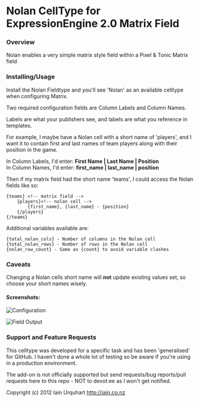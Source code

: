 # Nolan CellType for ExpressionEngine 2.0 Matrix Field

### Overview

Nolan enables a very simple matrix style field within a Pixel & Tonic Matrix field

### Installing/Usage
Install the Nolan Fieldtype and you'll see 'Nolan' as an available celltype when configuring Matrix.

Two required configuration fields are Column Labels and Column Names.

Labels are what your publishers see, and labels are what you reference in templates.

For example, I maybe have a Nolan cell with a short name of 'players', and I want it to contain first and last names of team players along with their position in the game.

In Column Labels, I'd enter: **First Name | Last Name | Position** <br />
In Column Names, I'd enter: **first_name | last_name | position**

Then if my matrix field had the short name 'teams', I could access the Nolan fields like so:

	{teams} <!-- matrix field -->
		{players}<!-- nolan cell -->
			{first_name}, {last_name} - {position}
		{/players}
	{/teams}

Additional variables available are:

	{total_nolan_cols} - Number of columns in the Nolan cell
	{total_nolan_rows} - Number of rows in the Nolan cell
	{nolan_row_count} - Same as {count} to avoid variable clashes


### Caveats
Changing a Nolan cells short name will **not** update existing values set, so choose your short names wisely.

#### Screenshots:

![Configuration](http://iain.co.nz/dev/nolan_config.png)

![Field Output](http://iain.co.nz/dev/nolan_field.png)

### Support and Feature Requests
This celltype was developed for a specific task and has been 'generalised' for GitHub. I haven't done a whole lot of testing so be aware if you're using in a production environment.

The add-on is not officially supported but send requests/bug reports/pull requests here to this repo - NOT to devot:ee as I won't get notified. 

Copyright (c) 2012 Iain Urquhart
http://iain.co.nz